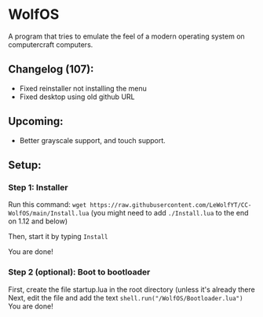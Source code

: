 # WolfOS
A program that tries to emulate the feel of a modern operating system on computercraft computers.

## Changelog (107):
- Fixed reinstaller not installing the menu
- Fixed desktop using old github URL

## Upcoming:
- Better grayscale support, and touch support.

## Setup:
### Step 1: Installer
Run this command: `wget https://raw.githubusercontent.com/LeWolfYT/CC-WolfOS/main/Install.lua` (you might need to add `./Install.lua` to the end on 1.12 and below)

Then, start it by typing `Install`

You are done!

### Step 2 (optional): Boot to bootloader
First, create the file startup.lua in the root directory (unless it's already there
Next, edit the file and add the text `shell.run("/WolfOS/Bootloader.lua")`
You are done!
